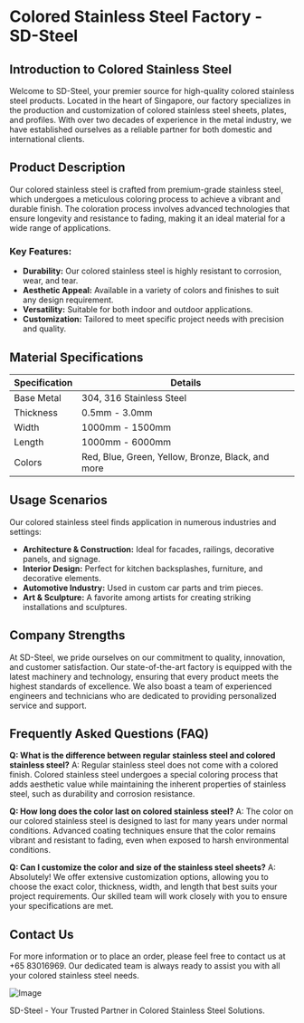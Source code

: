 # Colored Stainless Steel Factory - SD-Steel

## Introduction to Colored Stainless Steel

Welcome to SD-Steel, your premier source for high-quality colored stainless steel products. Located in the heart of Singapore, our factory specializes in the production and customization of colored stainless steel sheets, plates, and profiles. With over two decades of experience in the metal industry, we have established ourselves as a reliable partner for both domestic and international clients.

## Product Description

Our colored stainless steel is crafted from premium-grade stainless steel, which undergoes a meticulous coloring process to achieve a vibrant and durable finish. The coloration process involves advanced technologies that ensure longevity and resistance to fading, making it an ideal material for a wide range of applications.

### Key Features:
- **Durability:** Our colored stainless steel is highly resistant to corrosion, wear, and tear.
- **Aesthetic Appeal:** Available in a variety of colors and finishes to suit any design requirement.
- **Versatility:** Suitable for both indoor and outdoor applications.
- **Customization:** Tailored to meet specific project needs with precision and quality.

## Material Specifications

| Specification | Details |
|---------------|---------|
| Base Metal     | 304, 316 Stainless Steel |
| Thickness      | 0.5mm - 3.0mm |
| Width          | 1000mm - 1500mm |
| Length         | 1000mm - 6000mm |
| Colors         | Red, Blue, Green, Yellow, Bronze, Black, and more |

## Usage Scenarios

Our colored stainless steel finds application in numerous industries and settings:

- **Architecture & Construction:** Ideal for facades, railings, decorative panels, and signage.
- **Interior Design:** Perfect for kitchen backsplashes, furniture, and decorative elements.
- **Automotive Industry:** Used in custom car parts and trim pieces.
- **Art & Sculpture:** A favorite among artists for creating striking installations and sculptures.

## Company Strengths

At SD-Steel, we pride ourselves on our commitment to quality, innovation, and customer satisfaction. Our state-of-the-art factory is equipped with the latest machinery and technology, ensuring that every product meets the highest standards of excellence. We also boast a team of experienced engineers and technicians who are dedicated to providing personalized service and support.

## Frequently Asked Questions (FAQ)

**Q: What is the difference between regular stainless steel and colored stainless steel?**
A: Regular stainless steel does not come with a colored finish. Colored stainless steel undergoes a special coloring process that adds aesthetic value while maintaining the inherent properties of stainless steel, such as durability and corrosion resistance.

**Q: How long does the color last on colored stainless steel?**
A: The color on our colored stainless steel is designed to last for many years under normal conditions. Advanced coating techniques ensure that the color remains vibrant and resistant to fading, even when exposed to harsh environmental conditions.

**Q: Can I customize the color and size of the stainless steel sheets?**
A: Absolutely! We offer extensive customization options, allowing you to choose the exact color, thickness, width, and length that best suits your project requirements. Our skilled team will work closely with you to ensure your specifications are met.

## Contact Us

For more information or to place an order, please feel free to contact us at +65 83016969. Our dedicated team is always ready to assist you with all your colored stainless steel needs.

![Image](https://github.com/user-attachments/assets/2567258e-e124-4816-932d-1809bd27ef0b)

SD-Steel - Your Trusted Partner in Colored Stainless Steel Solutions.
